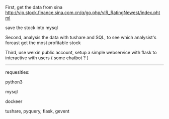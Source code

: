 First, get the data from sina http://vip.stock.finance.sina.com.cn/q/go.php/vIR_RatingNewest/index.phtml

save the stock into mysql

Second, analysis the data with tushare and SQL, to see which analysist's forcast get the most profitable stock

Third, use weixin public account, setup a simple webservice with flask to interactive with users ( some chatbot ? )

------------------------------


requesities:

python3

mysql

dockeer

tushare, pyquery, flask, gevent
